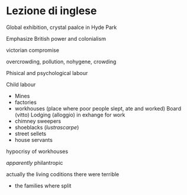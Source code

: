 # Lezione di inglese

Global exhibition, crystal paalce in Hyde Park

Emphasize British power and colonialism


victorian compromise

overcrowding, pollution, nohygene, crowding

Phisical and psychological labour

Child labour

* Mines
* factories
* workhouses (place where poor people slept, ate and worked)
Board (vitto)
Lodging (alloggio)
in exhange for work
* chimney sweepers
* shoeblacks (_lustrascarpe_)
* street sellets
* house servants

hypocrisy of workhouses

_apparently_ philantropic

actually the living coditions there were terrible

* the families where split
<!--stackedit_data:
eyJoaXN0b3J5IjpbLTU4NjMyMjkwNl19
-->
